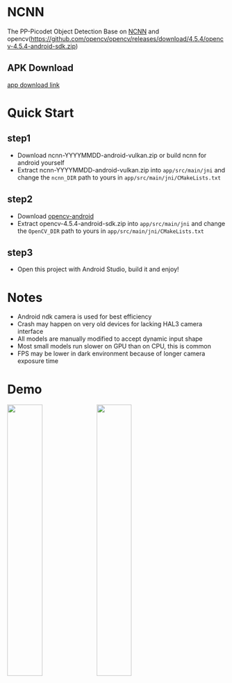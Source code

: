 # NCNN
The PP-Picodet Object Detection Base on [NCNN](https://github.com/Tencent/ncnn) and opencv(https://github.com/opencv/opencv/releases/download/4.5.4/opencv-4.5.4-android-sdk.zip)


## APK Download
[app download link](https://paddledet.bj.bcebos.com/deploy/third_engine/PP-PicoDet.apk)


# Quick Start
## step1
* Download ncnn-YYYYMMDD-android-vulkan.zip or build ncnn for android yourself
* Extract ncnn-YYYYMMDD-android-vulkan.zip into `app/src/main/jni` and change the `ncnn_DIR` path to yours in `app/src/main/jni/CMakeLists.txt`

## step2
* Download [opencv-android](https://github.com/opencv/opencv/releases/download/4.5.4/opencv-4.5.4-android-sdk.zip)
* Extract opencv-4.5.4-android-sdk.zip into `app/src/main/jni` and change the `OpenCV_DIR` path to yours in `app/src/main/jni/CMakeLists.txt`

## step3
* Open this project with Android Studio, build it and enjoy!

# Notes
* Android ndk camera is used for best efficiency
* Crash may happen on very old devices for lacking HAL3 camera interface
* All models are manually modified to accept dynamic input shape
* Most small models run slower on GPU than on CPU, this is common
* FPS may be lower in dark environment because of longer camera exposure time

# Demo
<div>
<img src="./picodet-small.gif" width="40%" height="40%"/>
<img src="./nanodet-small.gif" width="40%" height="40%"/>
</div>

